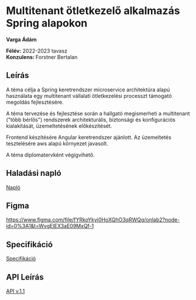# Multitenant ötletkezelő alkalmazás Spring alapokon

**Varga Ádám** <br>

**Félév:** 2022-2023 tavasz <br>
**Konzulens:** Forstner Bertalan

## Leírás

A téma célja a Spring keretrendszer microservice architektúra alapú használata egy multitenant vállalati ötletkezelési processzt támogató megoldás fejlesztésére.

A téma tervezése és fejlesztése során a hallgató megismerheti a multitenant ("több bérlős") rendszerek architekturális, biztonsági és konfigurációs kialakítását, üzemeltetésének előkészítését.

Frontend készítésére Angular keretrendszer ajánlott. Az üzemeltetés tesztelésére aws alapú környezet javasolt.

A téma diplomatervként végigvihető.

## Haladási napló

[Napló](./documentation/haladasi_naplo.md)

## Figma

https://www.figma.com/file/fYRkoYkyi0HoXQhO3qRWQg/onlab2?node-id=0%3A1&t=WvgEIEX3aE09MxQf-1

## Specifikáció

[Specifikáció](./documentation/specification.md)

## API Leírás

[API v.1.1](./documentation/openapi.json)
